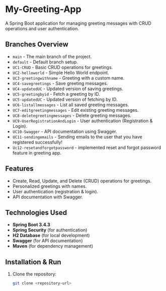 ﻿# My-Greeting-App

A Spring Boot application for managing greeting messages with CRUD operations and user authentication.

## Branches Overview

- `main` - The main branch of the project.
- `default` - Default branch setup.
- `UC1-CRUD` - Basic CRUD operations for greetings.
- `UC2-helloworld` - Simple Hello World endpoint.
- `UC3-greetingwithname` - Greeting with a custom name.
- `UC4-savegreetings` - Save greeting messages.
- `UC4-updatedUC` - Updated version of saving greetings.
- `UC5-greetingbyid` - Fetch a greeting by ID.
- `UC5-updatedUC` - Updated version of fetching by ID.
- `UC6-listallmessages` - List all saved greeting messages.
- `UC7-editgreetingmessages` - Edit existing greeting messages.
- `UC8-deletegreetingmessages` - Delete greeting messages.
- `UC9-UserRegistrationAndLogin` - User authentication (Registration & Login).
- `UC10-Swagger` - API documentation using Swagger.
- `UC11-sendingemails` - Sending emails to the user that you have registered successfully!
- `Uc12-resetandforgotpassword` - implemented reset and forgot password feature in greeting app.

## Features

- Create, Read, Update, and Delete (CRUD) operations for greetings.
- Personalized greetings with names.
- User authentication (registration & login).
- API documentation with Swagger.

## Technologies Used

- **Spring Boot 3.4.3**
- **Spring Security** (for authentication)
- **H2 Database** (for local development)
- **Swagger** (for API documentation)
- **Maven** (for dependency management)

## Installation & Run

1. Clone the repository:
   ```sh
   git clone <repository-url>
